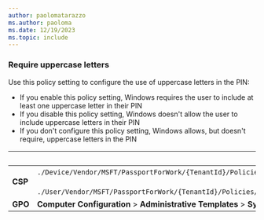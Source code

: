 ```yaml
---
author: paolomatarazzo
ms.author: paoloma
ms.date: 12/19/2023
ms.topic: include
---
```


### Require uppercase letters

Use this policy setting to configure the use of uppercase letters in the PIN:

- If you enable this policy setting, Windows requires the user to include at least one uppercase letter in their PIN
- If you disable this policy setting, Windows doesn't allow the user to include uppercase letters in their PIN
- If you don't configure this policy setting, Windows allows, but doesn't require, uppercase letters in the PIN

|  | Path |
|--|--|
| **CSP** | `./Device/Vendor/MSFT/PassportForWork/{TenantId}/Policies/PINComplexity/`[devicetenantidpoliciespincomplexityuppercaseletters](/windows/client-management/mdm/passportforwork-csp#devicetenantidpoliciespincomplexityuppercaseletters)<br><br>`./User/Vendor/MSFT/PassportForWork/{TenantId}/Policies/PINComplexity/`[usertenantidpoliciespincomplexityuppercaseletters](/windows/client-management/mdm/passportforwork-csp#usertenantidpoliciespincomplexityuppercaseletters) |
| **GPO** | **Computer Configuration** > **Administrative Templates** > **System** > **PIN Complexity** |
